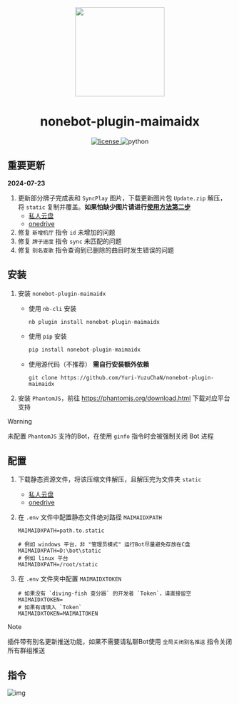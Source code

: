 <div align='center'>
    <a><img src='https://raw.githubusercontent.com/Yuri-YuzuChaN/nonebot-plugin-maimaidx/master/favicon.png' width='200px' height='200px' akt='maimaidx'></a>
</div>

<div align='center'>

# nonebot-plugin-maimaidx

<a href='./LICENSE'>
    <img src='https://img.shields.io/github/license/Yuri-YuzuChaN/nonebot-plugin-maimaidx' alt='license'>
</a>
<img src='https://img.shields.io/badge/python-3.8+-blue.svg' alt='python'>
</div>


## 重要更新

**2024-07-23**

1. 更新部分牌子完成表和 `SyncPlay` 图片，下载更新图片包 `Update.zip` 解压，将 `static` 复制并覆盖。**如果怕缺少图片请进行[使用方法第二步](#使用方法)**
   - [私人云盘](https://share.yuzuchan.moe/d/aria/Update.zip?sign=PFnIZpgyB_HptU-hHIQ-S_qhuuGTNDlmEEtmaEpmJlA=:0)
   - [onedrive](https://yuzuai-my.sharepoint.com/:u:/g/personal/yuzuchan_yuzuai_onmicrosoft_com/EcFTIQemNF9NlNQj8RZSdhABiV64tFi-X8-8a7JKxfEKJQ?e=P5nPnx)
2. 修复 `新增机厅` 指令 `id` 未增加的问题
3. 修复 `牌子进度` 指令 `sync` 未匹配的问题
4. 修复 `别名查歌` 指令查询到已删除的曲目时发生错误的问题

## 安装

1. 安装 `nonebot-plugin-maimaidx`

    - 使用 `nb-cli` 安装
        ``` python
        nb plugin install nonebot-plugin-maimaidx
        ```
    - 使用 `pip` 安装
        ``` python
        pip install nonebot-plugin-maimaidx
        ```
    - 使用源代码（不推荐） **需自行安装额外依赖**
        ``` git
        git clone https://github.com/Yuri-YuzuChaN/nonebot-plugin-maimaidx
        ```
    
2. 安装 `PhantomJS`，前往 https://phantomjs.org/download.html 下载对应平台支持

> [!WARNING]
> 未配置 `PhantomJS` 支持的Bot，在使用 `ginfo` 指令时会被强制关闭 Bot 进程

## 配置
   
1. 下载静态资源文件，将该压缩文件解压，且解压完为文件夹 `static`

    - [私人云盘](https://share.yuzuchan.moe/d/aria/Resource.zip?sign=LOqwqDVm95dYnkEDYKX2E-VGj0xc_JxrsFnuR1BcvtI=:0)
    - [onedrive](https://yuzuai-my.sharepoint.com/:u:/g/personal/yuzuchan_yuzuai_onmicrosoft_com/EaS3jPYdMwxGiU3V_V64nRIBk6QA5Gdhs2TkJQ2bLssxbw?e=Mm6cWY)

2. 在 `.env` 文件中配置静态文件绝对路径 `MAIMAIDXPATH`

    ``` dotenv
    MAIMAIDXPATH=path.to.static

    # 例如 windows 平台，非 "管理员模式" 运行Bot尽量避免存放在C盘
    MAIMAIDXPATH=D:\bot\static
    # 例如 linux 平台
    MAIMAIDXPATH=/root/static
    ```

3. 在 `.env` 文件夹中配置 `MAIMAIDXTOKEN`
   
    ``` dotenv
    # 如果没有 `diving-fish 查分器` 的开发者 `Token`，请直接留空
    MAIMAIDXTOKEN=
    # 如果有请填入 `Token`
    MAIMAIDXTOKEN=MAIMAITOKEN
    ```

> [!NOTE]
> 插件带有别名更新推送功能，如果不需要请私聊Bot使用 `全局关闭别名推送` 指令关闭所有群组推送

## 指令

![img](https://raw.githubusercontent.com/Yuri-YuzuChaN/nonebot-plugin-maimaidx/master/nonebot_plugin_maimaidx/maimaidxhelp.png)

